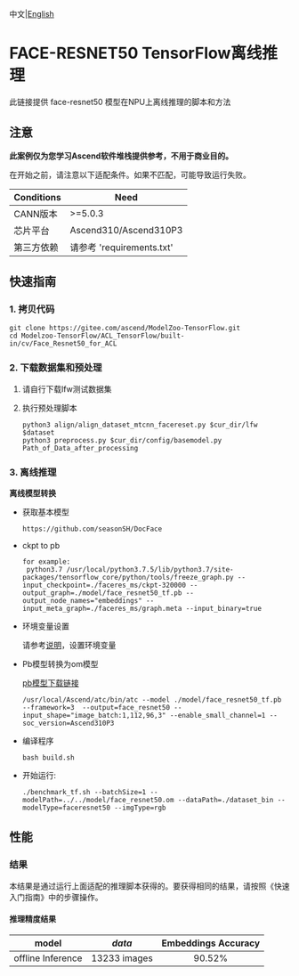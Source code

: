 中文|[English](README.md)

# FACE-RESNET50 TensorFlow离线推理

此链接提供 face-resnet50 模型在NPU上离线推理的脚本和方法

## 注意
**此案例仅为您学习Ascend软件堆栈提供参考，不用于商业目的。**

在开始之前，请注意以下适配条件。如果不匹配，可能导致运行失败。

| Conditions | Need |
| --- | --- |
|  CANN版本 | >=5.0.3 |
| 芯片平台| Ascend310/Ascend310P3 |
| 第三方依赖| 请参考 'requirements.txt' |

## 快速指南

### 1. 拷贝代码

```shell
git clone https://gitee.com/ascend/ModelZoo-TensorFlow.git
cd Modelzoo-TensorFlow/ACL_TensorFlow/built-in/cv/Face_Resnet50_for_ACL
```

### 2. 下载数据集和预处理

1. 请自行下载lfw测试数据集 

2. 执行预处理脚本
   ```
   python3 align/align_dataset_mtcnn_facereset.py $cur_dir/lfw $dataset
   python3 preprocess.py $cur_dir/config/basemodel.py Path_of_Data_after_processing
   
   ```
 
### 3. 离线推理

**离线模型转换**

- 获取基本模型
  ```
  https://github.com/seasonSH/DocFace
  
  ```
- ckpt to pb
  ```
  for example:
   python3.7 /usr/local/python3.7.5/lib/python3.7/site-packages/tensorflow_core/python/tools/freeze_graph.py --input_checkpoint=./faceres_ms/ckpt-320000 --output_graph=./model/face_resnet50_tf.pb --output_node_names="embeddings" --input_meta_graph=./faceres_ms/graph.meta --input_binary=true
  ```

- 环境变量设置

  请参考[说明](https://gitee.com/ascend/ModelZoo-TensorFlow/wikis/02.%E7%A6%BB%E7%BA%BF%E6%8E%A8%E7%90%86%E6%A1%88%E4%BE%8B/Ascend%E5%B9%B3%E5%8F%B0%E6%8E%A8%E7%90%86%E7%8E%AF%E5%A2%83%E5%8F%98%E9%87%8F%E8%AE%BE%E7%BD%AE?sort_id=6458719)，设置环境变量

- Pb模型转换为om模型

  [pb模型下载链接](https://obs-9be7.obs.cn-east-2.myhuaweicloud.com/003_Atc_Models/modelzoo/Official/cv/Face_Resnet50_for_ACL.zip)

  ```
  /usr/local/Ascend/atc/bin/atc --model ./model/face_resnet50_tf.pb   --framework=3  --output=face_resnet50 --input_shape="image_batch:1,112,96,3" --enable_small_channel=1 --soc_version=Ascend310P3
  ```

- 编译程序

  ```
  bash build.sh
  ```

- 开始运行:

  ```
  ./benchmark_tf.sh --batchSize=1 --modelPath=../../model/face_resnet50.om --dataPath=./dataset_bin --modelType=faceresnet50 --imgType=rgb
  ```
  
## 性能

### 结果

本结果是通过运行上面适配的推理脚本获得的。要获得相同的结果，请按照《快速入门指南》中的步骤操作。

#### 推理精度结果

|       model       | ***data***  |    Embeddings Accuracy    |
| :---------------: | :---------: | :---------: |
| offline Inference | 13233 images |   90.52%     |



